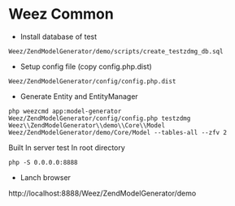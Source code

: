 Weez Common
======

* Install database of test
```
Weez/ZendModelGenerator/demo/scripts/create_testzdmg_db.sql

```

* Setup config file (copy config.php.dist)

```
Weez/ZendModelGenerator/config/config.php.dist

```

* Generate Entity and EntityManager

```
php weezcmd app:model-generator Weez/ZendModelGenerator/config/config.php testzdmg Weez\\ZendModelGenerator\\demo\\Core\\Model Weez/ZendModelGenerator/demo/Core/Model --tables-all --zfv 2

```

Built In server test
In root directory 

```
php -S 0.0.0.0:8888

```

* Lanch browser

http://localhost:8888/Weez/ZendModelGenerator/demo